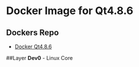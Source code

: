 # Docker Image for Qt4.8.6

## Dockers Repo
 * [Docker Qt4.8.6](https://www.googledrive.com/host/0B_hLm6t5z2qbY1hWOEdORENkTG8)

##Layer
**Dev0** - Linux Core
